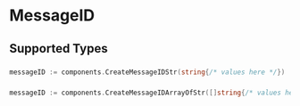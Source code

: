 # MessageID


## Supported Types

### 

```go
messageID := components.CreateMessageIDStr(string{/* values here */})
```

### 

```go
messageID := components.CreateMessageIDArrayOfStr([]string{/* values here */})
```

